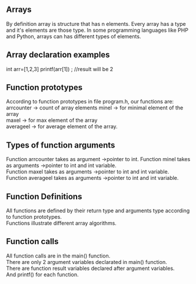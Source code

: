 ## Arrays
By definition array is structure that has n elements. Every array has a type and it's elements are those type. In some programming languages like PHP and Python,  arrays can has different types of  elements.  
## Array declaration examples
int arr=[1,2,3]
printf(arr[1]) ; //result will be 2
## Function prototypes
According to function prototypes in file program.h, our functions are:
arrcounter -> count of array elements
minel -> for minimal element of the array  
maxel -> for max  element of the array  
averageel -> for average element of the array.  
## Types of function arguments
Function arrcounter takes as argument ->pointer to int. 
 Function minel takes as arguments ->pointer to int and int variable.  
 Function maxel takes as arguments ->pointer to int and int variable.    
  Function averageel takes as arguments ->pointer to int and int variable.  
## Function Definitions
All functions are defined by their return type and arguments type according to function prototypes.  
Functions illustrate different array  algorithms.  
## Function calls
All function calls are in the main() function.  
There are only 2 argument  variables declarated in main() function.  
There are function result variables declared after argument variables.  
And printf() for each function.  
